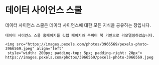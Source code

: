 데이터 사이언스 스쿨
==============================================================================

데이터 사이언스 스쿨은 데이터 사이언스에 대한 모든 지식을 공유하는 장입니다.

```{admonition} 알림
데이터 사이언스 스쿨 홈페이지를 깃헙 페이지와 주피터 북 기반으로 리모델링하였습니다.
```

````{admonition} 2020-09-30
<img src="https://images.pexels.com/photos/3966569/pexels-photo-3966569.jpeg" align="left" 
 style="width: 200px; padding-top: 5px; padding-right: 20px">
https://images.pexels.com/photos/3966569/pexels-photo-3966569.jpeg
````



